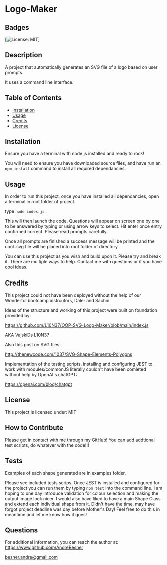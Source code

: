 # Logo-Maker

## Badges
[![License: MIT](https://img.shields.io/badge/License-MIT-yellow.svg)]

## Description

A project that automatically generates an SVG file of a logo based on user prompts.

It uses a command line interface.


## Table of Contents

- [Installation](#installation)
- [Usage](#usage)
- [Credits](#credits)
- [License](#license)

## Installation

Ensure you have a terminal with node.js installed and ready to rock!

You will need to ensure you have downloaded source files, and have run an `npm install` command to install all required dependancies.


## Usage

In order to run this project, once you have installed all dependancies, open a terminal in root folder of project.

type `node index.js`

This will then launch the code. Questions will appear on screen one by one to be answered by typing or using arrow keys to select. Hit enter once entry confirmed correct. Please read prompts carefully.

Once all prompts are finished a success message will be printed and the cool .svg file will be placed into root folder of directory.

You can use this project as you wish and build upon it. Please try and break it. There are multiple ways to help. Contact me with questions or if you have cool ideas.


## Credits

This project could not have been deployed without the help of our Wonderful bootcamp instrcutors, Daler and Sachin

Ideas of the structure and working of this project were built on foundation provided by:

https://github.com/L10N37/OOP-SVG-Logo-Maker/blob/main/index.js

AKA VajskiDs L10N37

Also this post on SVG files: 

http://thenewcode.com/1037/SVG-Shape-Elements-Polygons

Implementation of the testing scripts, installing and configuring JEST to work with modules/commonJS literally couldn't have been comleted without
help by OpenAI's chatGPT:

https://openai.com/blog/chatgpt


## License
    
This project is licensed under: MIT


## How to Contribute

Please get in contact with me through my GitHub! You can add addtional test scripts, do whatever with the code!!!


## Tests

Examples of each shape generated are in examples folder.

Please see included tests scrips. Once JEST is installed and configured for the project you can run them by typing `npm test` into the command line. I am hoping to one day introduce validation for colour selection and making the output image look nicer. I would also have liked to have a main Shape Class and extend each individual shape from it. Didn't have the time, may have forgot project deadline was day before Mother's Day!
Feel free to do this in meantime and let me know how it goes!


## Questions

For additional information, you can reach the author at: 
https://www.github.com/AndreBesner

besner.andre@gmail.com